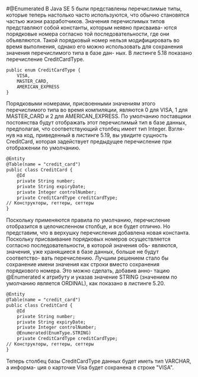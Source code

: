 #@Enumerated
В Java SE 5 были представлены перечислимые типы, которые теперь настолько
часто используются, что обычно становятся частью жизни разработчиков. Значения
перечислимых типов представляют собой константы, которым неявно присваива-
ются порядковые номера согласно той последовательности, где они объявляются.
Такой порядковый номер нельзя модифицировать во время выполнения, однако
его можно использовать для сохранения значения перечислимого типа в базе дан-
ных. В листинге 5.18 показано перечисление CreditCardType.
```xml
public enum CreditCardType {
    VISA,
    MASTER_CARD,
    AMERICAN_EXPRESS
}
```
Порядковыми номерами, присвоенными значениям этого перечислимого типа
во время компиляции, являются 0 для VISA, 1 для MASTER_CARD и 2 для AMERICAN_EXPRESS.
По умолчанию поставщики постоянства будут отображать этот перечислимый тип
в базе данных, предполагая, что соответствующий столбец имеет тип Integer. Взгля-
нув на код, приведенный в листинге 5.19, вы увидите сущность CreditCard, которая
задействует предыдущее перечисление при отображении по умолчанию.
```xml
@Entity
@Table(name = "credit_card")
public class CreditCard {
    @Id
    private String number;
    private String expiryDate;
    private Integer controlNumber;
    private CreditCardType creditCardType;
// Конструкторы, геттеры, сеттеры
}
```
Поскольку применяются правила по умолчанию, перечисление отобразится
в целочисленном столбце, и все будет отлично. Но представим, что в верхушку
перечисления добавлена новая константа. Поскольку присваивание порядковых
номеров осуществляется согласно последовательности, в которой значения объ-
являются, значения, уже хранящиеся в базе данных, больше не будут соответство-
вать перечислению. Лучшим решением стало бы сохранение имени значения как
строки вместо сохранения порядкового номера. Это можно сделать, добавив анно-
тацию @Enumerated к атрибуту и указав значение STRING (значением по умолчанию
является ORDINAL), как показано в листинге 5.20.
```xml
@Entity
@Table(name = "credit_card")
public class CreditCard {
    @Id
    private String number;
    private String expiryDate;
    private Integer controlNumber;
    @Enumerated(EnumType.STRING)
    private CreditCardType creditCardType;
// Конструкторы, геттеры, сеттеры
}
```
Теперь столбец базы CreditCardType данных будет иметь тип VARCHAR, а информа-
ция о карточке Visa будет сохранена в строке "VISA".

